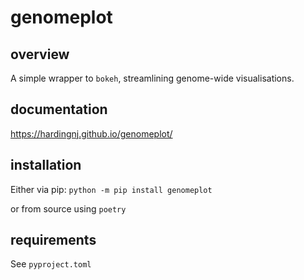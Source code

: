 # genomeplot

## overview

A simple wrapper to `bokeh`, streamlining genome-wide visualisations.

## documentation

https://hardingnj.github.io/genomeplot/

## installation

Either via pip:
`python -m pip install genomeplot`

or from source using `poetry`

## requirements

See `pyproject.toml`
